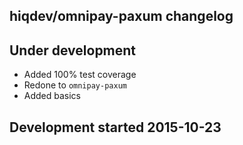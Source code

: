 hiqdev/omnipay-paxum changelog
------------------------------

## Under development

- Added 100% test coverage
- Redone to `omnipay-paxum`
- Added basics

## Development started 2015-10-23

